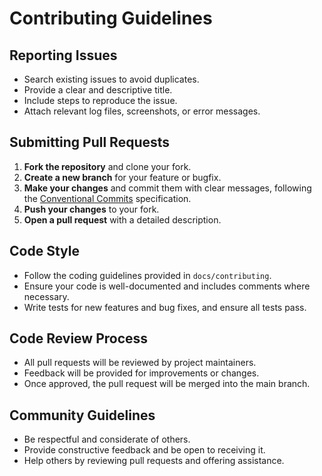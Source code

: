 # Contributing Guidelines

## Reporting Issues

- Search existing issues to avoid duplicates.
- Provide a clear and descriptive title.
- Include steps to reproduce the issue.
- Attach relevant log files, screenshots, or error messages.

## Submitting Pull Requests

1. **Fork the repository** and clone your fork.
2. **Create a new branch** for your feature or bugfix.
3. **Make your changes** and commit them with clear messages, following the [Conventional Commits](https://www.conventionalcommits.org/en/v1.0.0/) specification.
4. **Push your changes** to your fork.
5. **Open a pull request** with a detailed description.

## Code Style

- Follow the coding guidelines provided in `docs/contributing`.
- Ensure your code is well-documented and includes comments where necessary.
- Write tests for new features and bug fixes, and ensure all tests pass.

## Code Review Process

- All pull requests will be reviewed by project maintainers.
- Feedback will be provided for improvements or changes.
- Once approved, the pull request will be merged into the main branch.

## Community Guidelines

- Be respectful and considerate of others.
- Provide constructive feedback and be open to receiving it.
- Help others by reviewing pull requests and offering assistance.
